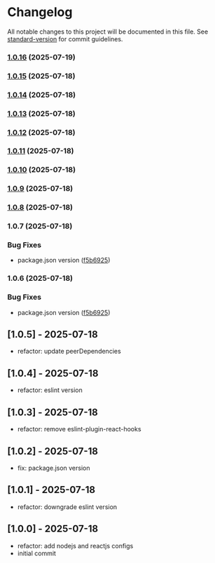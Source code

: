 # Changelog

All notable changes to this project will be documented in this file. See [standard-version](https://github.com/conventional-changelog/standard-version) for commit guidelines.

### [1.0.16](https://github.com/tufcoder/eslint-config/compare/v1.0.15...v1.0.16) (2025-07-19)

### [1.0.15](https://github.com/tufcoder/eslint-config/compare/v1.0.14...v1.0.15) (2025-07-18)

### [1.0.14](https://github.com/tufcoder/eslint-config/compare/v1.0.13...v1.0.14) (2025-07-18)

### [1.0.13](https://github.com/tufcoder/eslint-config/compare/v1.0.12...v1.0.13) (2025-07-18)

### [1.0.12](https://github.com/tufcoder/eslint-config/compare/v1.0.11...v1.0.12) (2025-07-18)

### [1.0.11](https://github.com/tufcoder/eslint-config/compare/v1.0.10...v1.0.11) (2025-07-18)

### [1.0.10](https://github.com/tufcoder/eslint-config/compare/v1.0.9...v1.0.10) (2025-07-18)

### [1.0.9](https://github.com/tufcoder/eslint-config/compare/v1.0.8...v1.0.9) (2025-07-18)

### [1.0.8](https://github.com/tufcoder/eslint-config/compare/v1.0.7...v1.0.8) (2025-07-18)

### 1.0.7 (2025-07-18)


### Bug Fixes

* package.json version ([f5b6925](https://github.com/tufcoder/eslint-config/commit/f5b692518eb2ea728d8e90e7b343be5fe2a3582c))

### 1.0.6 (2025-07-18)


### Bug Fixes

* package.json version ([f5b6925](https://github.com/tufcoder/eslint-config/commit/f5b692518eb2ea728d8e90e7b343be5fe2a3582c))

## [1.0.5] - 2025-07-18
- refactor: update peerDependencies

## [1.0.4] - 2025-07-18
- refactor: eslint version

## [1.0.3] - 2025-07-18
- refactor: remove eslint-plugin-react-hooks

## [1.0.2] - 2025-07-18
- fix: package.json version

## [1.0.1] - 2025-07-18
- refactor: downgrade eslint version

## [1.0.0] - 2025-07-18
- refactor: add nodejs and reactjs configs
- initial commit
